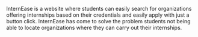 InternEase is a website where students can easily search for organizations offering internships based on their credentials and easily apply with just a button click. InternEase has come to solve the problem students not being able to locate organizations where they can carry out their internships.
